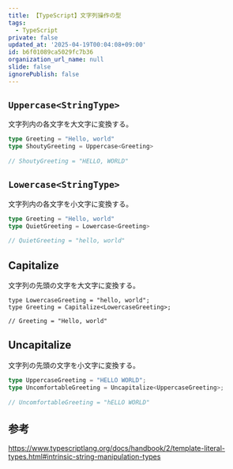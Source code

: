 ```yaml
---
title: 【TypeScript】文字列操作の型
tags:
  - TypeScript
private: false
updated_at: '2025-04-19T00:04:08+09:00'
id: b6f01089ca5029fc7b36
organization_url_name: null
slide: false
ignorePublish: false
---
```

## `Uppercase<StringType>`

文字列内の各文字を大文字に変換する。

```typescript
type Greeting = "Hello, world"
type ShoutyGreeting = Uppercase<Greeting>
 
// ShoutyGreeting = "HELLO, WORLD"
```

## `Lowercase<StringType>`

文字列内の各文字を小文字に変換する。

```typescript
type Greeting = "Hello, world"
type QuietGreeting = Lowercase<Greeting>
          
// QuietGreeting = "hello, world"
```

## Capitalize<StringType>

文字列の先頭の文字を大文字に変換する。

```
type LowercaseGreeting = "hello, world";
type Greeting = Capitalize<LowercaseGreeting>;
        
// Greeting = "Hello, world"
```

## Uncapitalize<StringType>

文字列の先頭の文字を小文字に変換する。

```typescript
type UppercaseGreeting = "HELLO WORLD";
type UncomfortableGreeting = Uncapitalize<UppercaseGreeting>;
              
// UncomfortableGreeting = "hELLO WORLD"
```

## 参考

https://www.typescriptlang.org/docs/handbook/2/template-literal-types.html#intrinsic-string-manipulation-types
